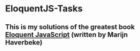 # EloquentJS-Tasks
## This is my solutions of the greatest book [Eloquent JavaScript](https://eloquentjavascript.net/) (written by Marijn Haverbeke)
